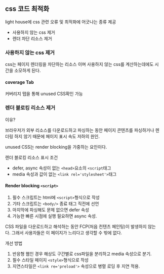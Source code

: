 ## css 코드 최적화

light house에 css 관련 오류 및 최적화에 어긋나는 종류 제공

- 사용하지 않는 css 제거
- 렌더 차단 리소스 제거

### 사용하지 않는 css 제거

css는 페이지 렌더링을 차단하는 리소스 이며 사용하지 않는 css를 계산하는데에도 시간을 소모하게 된다.

#### coverage Tab

커버리지 탭을 통해 unused CSS확인 가능

### 렌더 블로킹 리소스 제거

이유?

브라우저가 외부 리소스를 다운로드하고 파싱하는 동안 페이지 콘텐츠를 파싱하거나 렌더링 하지 않기 때문에 페이지 표시 속도 저하의 원인.

unused CSS는 render blocking을 가중하는 요인이다.

렌더 블로킹 리소스 표시 조건

- defer, async 속성이 없는 `<head>`요소의 `<script`태그
- media 속성과 값이 없는 `<link rel='stylesheet'>`태그

#### Render blocking `<script>`

1. 필수 스크립트는 html에 `<script>`형식으로 작성
2. 기타 스크립트는 `<body/>` 종료 태그 직전에 선언
3. 마지막에 파싱해도 문제 없으면 defer 속성
4. 가능한 빠른 시점에 실행 필요하면 async 속성.

CSS 파일을 다운로드하고 해석하는 동안 FCP(처음 컨텐츠 페인팅)이 발생하지 않는다. 그래서 사용자들은 이 페이지가 느리다고 생각할 수 밖에 없다.

개선 방법

1. 반응형 웹인 경우 해상도 구간별로 css파일을 분리하고 media 속성으로 분기.
2. 필수 스타일 페이지 `<style>`형식으로 작성
3. 지연스타일은 `<link re='preload'>` 속성으로 병렬 로딩 후 지연 적용.

